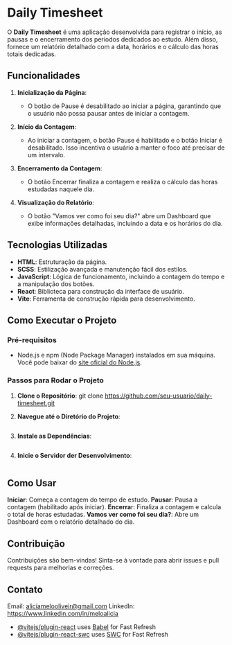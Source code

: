 # Daily Timesheet

O **Daily Timesheet** é uma aplicação desenvolvida para registrar o início, as pausas e o encerramento dos períodos dedicados ao estudo. Além disso, fornece um relatório detalhado com a data, horários e o cálculo das horas totais dedicadas.

## Funcionalidades

1. **Inicialização da Página**:
   - O botão de Pause é desabilitado ao iniciar a página, garantindo que o usuário não possa pausar antes de iniciar a contagem.

2. **Início da Contagem**:
   - Ao iniciar a contagem, o botão Pause é habilitado e o botão Iniciar é desabilitado. Isso incentiva o usuário a manter o foco até precisar de um intervalo.

3. **Encerramento da Contagem**:
   - O botão Encerrar finaliza a contagem e realiza o cálculo das horas estudadas naquele dia.

4. **Visualização do Relatório**:
   - O botão "Vamos ver como foi seu dia?" abre um Dashboard que exibe informações detalhadas, incluindo a data e os horários do dia.

## Tecnologias Utilizadas

- **HTML**: Estruturação da página.
- **SCSS**: Estilização avançada e manutenção fácil dos estilos.
- **JavaScript**: Lógica de funcionamento, incluindo a contagem do tempo e a manipulação dos botões.
- **React**: Biblioteca para construção da interface de usuário.
- **Vite**: Ferramenta de construção rápida para desenvolvimento.

## Como Executar o Projeto

### Pré-requisitos

- Node.js e npm (Node Package Manager) instalados em sua máquina. Você pode baixar do [site oficial do Node.js](https://nodejs.org/).

### Passos para Rodar o Projeto

1. **Clone o Repositório**:
   git clone https://github.com/seu-usuario/daily-timesheet.git

2. **Navegue até o Diretório do Projeto**:
   ```cd daily-timesheet

3. **Instale as Dependências**:
   ```npm install

4. **Inicie o Servidor der Desenvolvimento**:
   ```npm run dev

## Como Usar
**Iniciar**: Começa a contagem do tempo de estudo.
**Pausar**: Pausa a contagem (habilitado após iniciar).
**Encerra**r: Finaliza a contagem e calcula o total de horas estudadas.
**Vamos ver como foi seu dia?**: Abre um Dashboard com o relatório detalhado do dia.

## Contribuição
Contribuições são bem-vindas! Sinta-se à vontade para abrir issues e pull requests para melhorias e correções.

## Contato
Email: aliciamelooliveir@gmail.com
LinkedIn: https://www.linkedin.com/in/meloalicia


- [@vitejs/plugin-react](https://github.com/vitejs/vite-plugin-react/blob/main/packages/plugin-react/README.md) uses [Babel](https://babeljs.io/) for Fast Refresh
- [@vitejs/plugin-react-swc](https://github.com/vitejs/vite-plugin-react-swc) uses [SWC](https://swc.rs/) for Fast Refresh
